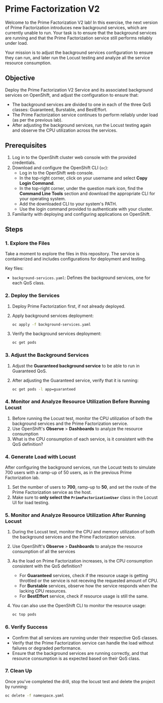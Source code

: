 # Prime Factorization V2

Welcome to the Prime Factorization V2 lab! In this exercise, the next version of Prime Factorization introduces new background services, which are currently unable to run. Your task is to ensure that the background services are running and that the Prime Factorization service still performs reliably under load.

Your mission is to adjust the background services configuration to ensure they can run, and later run the Locust testing and analyze all the service resource consumption.

## Objective

Deploy the Prime Factorization V2 Service and its associated background services on OpenShift, and adjust the configuration to ensure that:
- The background services are divided to one in each of the three QoS classes: Guaranteed, Burstable, and BestEffort.
- The Prime Factorization service continues to perform reliably under load (as per the previous lab).
- After adjusting the background services, run the Locust testing again and observe the CPU utilization across the services.

## Prerequisites

1. Log in to the OpenShift cluster web console with the provided credentials.
2. Download and configure the OpenShift CLI (`oc`):
   - Log in to the OpenShift web console.
   - In the top-right corner, click on your username and select **Copy Login Command**.
   - In the top-right corner, under the question mark icon, find the **Command Line Tools** section and download the appropriate CLI for your operating system.
   - Add the downloaded CLI to your system's PATH.
   - Use the login command provided to authenticate with your cluster.
3. Familiarity with deploying and configuring applications on OpenShift.

## Steps

### 1. Explore the Files
Take a moment to explore the files in this repository. The service is containerized and includes configurations for deployment and testing.

Key files:
- `background-services.yaml`: Defines the background services, one for each QoS class.

### 2. Deploy the Services
1. Deploy Prime Factorization first, if not already deployed.
2. Apply background services deployment:

    ```bash
    oc apply -f background-services.yaml
    ```
3. Verify the background services deployment:

    ```bash
    oc get pods
    ```

### 3. Adjust the Background Services
1. Adjust the **Guaranteed background service** to be able to run in Guaranteed QoS.
2. After adjusting the Guaranteed service, verify that it is running:

    ```bash
    oc get pods -l app=guaranteed
    ```
### 4. Monitor and Analyze Resource Utilization Before Running Locust
1. Before running the Locust test, monitor the CPU utilization of both the background services and the Prime Factorization service.
2. Use OpenShift's **Observe** > **Dashboards** to analyze the resource consumption
3. What is the CPU consumption of each service, is it consistent with the QoS definition?


### 4. Generate Load with Locust
After configuring the background services, run the Locust tests to simulate 700 users with a ramp-up of 50 users, as in the previous Prime Factorization lab.

1. Set the number of users to **700**, ramp-up to **50**, and set the route of the Prime Factorization service as the host.
2. Make sure to **only select the `PrimeFactorizationUser`** class in the Locust UI for load testing.

### 5. Monitor and Analyze Resource Utilization After Running Locust
1. During the Locust test, monitor the CPU and memory utilization of both the background services and the Prime Factorization service.
2. Use OpenShift's **Observe** > **Dashboards** to analyze the resource consumption of all the services
3. As the load on Prime Factorization increases, is the CPU consumption consistent with the QoS definition?
   - For **Guaranteed** services, check if the resource usage is getting throttled or the service is not receving the requested amount of CPU.
   - For **Burstable** services, observe how the service responds when the lacking CPU resources.
   - For **BestEffort** service, check if resource usage is still the same.

4. You can also use the OpenShift CLI to monitor the resource usage:

    ```bash
    oc top pods
    ```

### 6. Verify Success
- Confirm that all services are running under their respective QoS classes.
- Verify that the Prime Factorization service can handle the load without failures or degraded performance.
- Ensure that the background services are running correctly, and that resource consumption is as expected based on their QoS class.

### 7. Clean Up
Once you've completed the drill, stop the locust test and delete the project by running:

```bash
oc delete -f namespace.yaml
```
